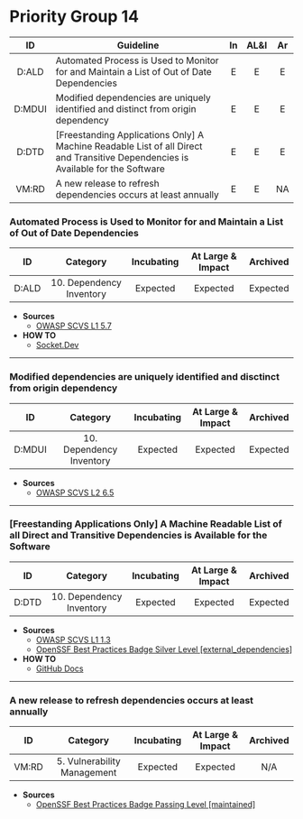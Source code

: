 # Priority Group 14

| ID  | Guideline | In | AL&I | Ar |
| :-: | - | :-: | :-: | :-: |
| D:ALD | Automated Process is Used to Monitor for and Maintain a List of Out of Date Dependencies | E | E | E |
| D:MDUI | Modified dependencies are uniquely identified and distinct from origin dependency | E | E | E |
| D:DTD | [Freestanding Applications Only] A Machine Readable List of all Direct and Transitive Dependencies is Available for the Software | E | E | E |
| VM:RD | A new release to refresh dependencies occurs at least annually | E | E | NA |

### Automated Process is Used to Monitor for and Maintain a List of Out of Date Dependencies

| ID | Category | Incubating | At Large & Impact | Archived |
| :-: | :-: | :-: | :-: | :-: |
| D:ALD | 10. Dependency Inventory | Expected | Expected | Expected |

* **Sources**
    * [OWASP SCVS L1 5.7](https://scvs.owasp.org/scvs/v5-component-analysis/)
* **HOW TO**
    * [Socket.Dev](https://socket.dev/) 

---

### Modified dependencies are uniquely identified and disctinct from origin dependency

| ID | Category | Incubating | At Large & Impact | Archived |
| :-: | :-: | :-: | :-: | :-: |
| D:MDUI | 10. Dependency Inventory | Expected | Expected | Expected |

* **Sources**
    * [OWASP SCVS L2 6.5](https://scvs.owasp.org/scvs/v6-pedigree-and-provenance/)

---

### [Freestanding Applications Only] A Machine Readable List of all Direct and Transitive Dependencies is Available for the Software

| ID | Category | Incubating | At Large & Impact | Archived |
| :-: | :-: | :-: | :-: | :-: |
| D:DTD | 10. Dependency Inventory | Expected | Expected | Expected |

* **Sources**
    * [OWASP SCVS L1 1.3](https://scvs.owasp.org/scvs/v1-inventory/#verification-requirements)
    * [OpenSSF Best Practices Badge Silver Level [external_dependencies]](https://www.bestpractices.dev/en/criteria?details=true&rationale=true#1.external_dependencies://scvs.owasp.org/scvs/v1-inventory/#verification-requirements)
* **HOW TO**
    * [GitHub Docs](https://docs.github.com/en/code-security/supply-chain-security/understanding-your-software-supply-chain/about-supply-chain-security#what-is-the-dependency-graph) 

---

### A new release to refresh dependencies occurs at least annually

| ID | Category | Incubating | At Large & Impact | Archived |
| :-: | :-: | :-: | :-: | :-: |
| VM:RD | 5. Vulnerability Management | Expected | Expected | N/A |

* **Sources**
    * [OpenSSF Best Practices Badge Passing Level [maintained]](https://www.bestpractices.dev/en/criteria?details=true&rationale=true#0.maintained)
 
